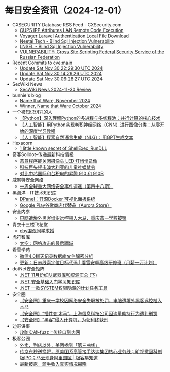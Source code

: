 # 每日安全资讯（2024-12-01）

- CXSECURITY Database RSS Feed - CXSecurity.com
  - [CUPS IPP Attributes LAN Remote Code Execution](https://cxsecurity.com/issue/WLB-2024110051)
  - [Voyager Laravel Authentication Local File Download](https://cxsecurity.com/issue/WLB-2024110050)
  - [Neetai Tech - Blind Sql Injection Vulnerability](https://cxsecurity.com/issue/WLB-2024110049)
  - [LNSEL - Blind Sql Injection Vulnerability](https://cxsecurity.com/issue/WLB-2024110048)
  - [VULNERABILITY: Cross Site Scripting Federal Security Service of the Russian Federation](https://cxsecurity.com/issue/WLB-2024110047)
- Recent Commits to cve:main
  - [Update Sat Nov 30 22:29:30 UTC 2024](https://github.com/trickest/cve/commit/a6097b1cab42f286e94315ab6f74189eb0dc0d9d)
  - [Update Sat Nov 30 14:29:26 UTC 2024](https://github.com/trickest/cve/commit/65bfb6fcfc9a442c5a6de0553fede273ec0dd6ae)
  - [Update Sat Nov 30 06:28:27 UTC 2024](https://github.com/trickest/cve/commit/8f067b4f869c7089f14d745d39038e3797bf1807)
- SecWiki News
  - [SecWiki News 2024-11-30 Review](http://www.sec-wiki.com/?2024-11-30)
- bunnie's blog
  - [Name that Ware, November 2024](https://www.bunniestudios.com/blog/2024/name-that-ware-november-2024/)
  - [Winner, Name that Ware October 2024](https://www.bunniestudios.com/blog/2024/winner-name-that-ware-october-2024/)
- 一个被知识诅咒的人
  - [【Python】深入理解Python的多进程与多线程池：并行计算的核心技术](https://blog.csdn.net/nokiaguy/article/details/144153786)
  - [【人工智能】用Python实现卷积神经网络（CNN）进行图像分类：从零开始的深度学习教程](https://blog.csdn.net/nokiaguy/article/details/144153759)
  - [【人工智能】探索自然语言生成（NLG）：用GPT生成文本](https://blog.csdn.net/nokiaguy/article/details/144153717)
- Hexacorn
  - [1 little known secret of ShellExec_RunDLL](https://www.hexacorn.com/blog/2024/11/30/1-little-known-secret-of-shellexec_rundll/)
- 奇客Solidot–传递最新科技情报
  - [恶意程序能关闭摄像头 LED 灯悄悄录像](https://www.solidot.org/story?sid=79921)
  - [科技巨头抨击澳大利亚的儿童社媒禁令](https://www.solidot.org/story?sid=79920)
  - [对比中芯国际和台积电的昇腾 910 和 910B](https://www.solidot.org/story?sid=79919)
- 威努特安全网络
  - [一周全球重大网络安全事件速递（第四十八期）](https://mp.weixin.qq.com/s?__biz=MzAwNTgyODU3NQ==&mid=2651129340&idx=1&sn=0478c74ef5bc9ce2bb92fa193ad60d2d&chksm=80e71f4cb790965ae32f229e9b31a75eb91baccdf833b388ec07f54dffdb01bbbb43722f90e8&scene=58&subscene=0#rd)
- 黑海洋 - IT技术知识库
  - [DPanel：开源Docker 可视化面板系统](https://www.upx8.com/4490)
  - [Google Play谷歌商店代替品（Aurora Store）](https://www.upx8.com/4488)
- 安全内参
  - [电脑遭境外黑客组织远控植入木马，重庆市一学校被罚](https://mp.weixin.qq.com/s?__biz=MzI4NDY2MDMwMw==&mid=2247513188&idx=1&sn=95866e13f9f593d7552035d867d5db75&chksm=ebfaf344dc8d7a52fe027852ee37f604705b3f3856a95b3cf33a579cb9422ab4ce15f6b4f813&scene=58&subscene=0#rd)
- 青衣十三楼飞花堂
  - [cby围观同学求婚](https://mp.weixin.qq.com/s?__biz=MzUzMjQyMDE3Ng==&mid=2247487758&idx=1&sn=982ca71dd0242d09a5ed9effb713cb7b&chksm=fab2d231cdc55b272c7a13ced462c00ed4130726b2c76730765c49c778e0a6d88f252b9db043&scene=58&subscene=0#rd)
- 虎符智库
  - [太空：网络攻击的最后疆域](https://mp.weixin.qq.com/s?__biz=MzIwNjYwMTMyNQ==&mid=2247492839&idx=1&sn=49498d20229d6ad154180306e4f0ddeb&chksm=971d89e5a06a00f3cbd342ee525e496c2e071fe49419369e1e01e45041fd74330eb2b247d358&scene=58&subscene=0#rd)
- 看雪学苑
  - [微信4.0聊天记录数据库文件解密分析](https://mp.weixin.qq.com/s?__biz=MjM5NTc2MDYxMw==&mid=2458584587&idx=1&sn=bd672102f10e062f90cd9276a1d2ca2f&chksm=b18c368186fbbf971c94b8c1ff5aa3460e81079ace27c66b897bb8b03ab4f35a74c45888ba97&scene=58&subscene=0#rd)
  - [更新：日志线索定位目标代码 | 看雪安卓高级研修班（月薪一万计划）](https://mp.weixin.qq.com/s?__biz=MjM5NTc2MDYxMw==&mid=2458584587&idx=2&sn=7a87f462205e0908343d902c9af40691&chksm=b18c368186fbbf97e3c85448a0685166136a458b986a6e319cbac056759c3f992401c0613049&scene=58&subscene=0#rd)
- dotNet安全矩阵
  - [.NET 11月份红队武器库和资源汇总 (下)](https://mp.weixin.qq.com/s?__biz=MzUyOTc3NTQ5MA==&mid=2247497130&idx=1&sn=fd4c1c6b845fc3e936f43f0b86458067&chksm=fa595b47cd2ed2515cb285a9cb6c65e3834776f81ce5df8f72cfaf89ef74f5b4cbcaf97f76c3&scene=58&subscene=0#rd)
  - [.NET 安全基础入门学习知识库](https://mp.weixin.qq.com/s?__biz=MzUyOTc3NTQ5MA==&mid=2247497130&idx=2&sn=ac0457105208cd3910dd65039e85bd0b&chksm=fa595b47cd2ed25131c2987099c8276052f9d253f4df4175d0ed3d296863d5d1b01970fa5a5c&scene=58&subscene=0#rd)
  - [.NET 一款SYSTEM权限隐藏的计划任务工具](https://mp.weixin.qq.com/s?__biz=MzUyOTc3NTQ5MA==&mid=2247497130&idx=3&sn=8852eeb61f7cef4c9190e00c97b4be46&chksm=fa595b47cd2ed2515baa91e0dd69dc2b01be5214d18af85ae2f92090d12291e525566f6fb13a&scene=58&subscene=0#rd)
- 安全圈
  - [【安全圈】重庆一学校因网络安全失职被处罚，电脑遭境外黑客远控植入木马](https://mp.weixin.qq.com/s?__biz=MzIzMzE4NDU1OQ==&mid=2652066343&idx=1&sn=dac289849aa3002172d66bc0a7027e09&chksm=f36e7e67c419f77115e2d03eebe74269c0901a6b592e9a48632f710add5a2fd5b00f18c9d650&scene=58&subscene=0#rd)
  - [【安全圈】“插件变‘木马’，上海信息科技公司因流量劫持行为遭判刑罚](https://mp.weixin.qq.com/s?__biz=MzIzMzE4NDU1OQ==&mid=2652066343&idx=2&sn=efea10af979662c9eb148230f5e61f53&chksm=f36e7e67c419f77143df1c377f63053e20bb0dc3db7f662fb34459d9eea171c30e9820f084a3&scene=58&subscene=0#rd)
  - [【安全圈】“黑客”侵入计算机，为获利终获刑](https://mp.weixin.qq.com/s?__biz=MzIzMzE4NDU1OQ==&mid=2652066343&idx=3&sn=019baa0ef97c0636f6d9165d1a1443bc&chksm=f36e7e67c419f7714d9c6afd761635e221a58d38af62291b0af8636674fa507b1436a232b379&scene=58&subscene=0#rd)
- 迪哥讲事
  - [攻防实战-fuzz上传接口到内网](https://mp.weixin.qq.com/s?__biz=MzIzMTIzNTM0MA==&mid=2247496445&idx=1&sn=5dada7b97b53d2949eda0c804ef64b96&chksm=e8a5f89edfd2718828d52c74571359a10b3b4a74044ff194b39cec0e541ed79844fe69002fed&scene=58&subscene=0#rd)
- 极客公园
  - [外卖、到店以外，美团找到「第三曲线」](https://mp.weixin.qq.com/s?__biz=MTMwNDMwODQ0MQ==&mid=2653066307&idx=1&sn=864fd9489abdd95635019caa069d39e5&chksm=7e57e9f5492060e385879a378619a464c9c818a6d68e31c3fe9fc5cd12227145c84cae400d45&scene=58&subscene=0#rd)
  - [传京东秒送换将，原美团系高管接手达达集团核心业务线；旷视撤回科创板IPO；马云现身阿里园区 | 极客早知道](https://mp.weixin.qq.com/s?__biz=MTMwNDMwODQ0MQ==&mid=2653066285&idx=1&sn=c776b90fd5e670731892e6395404f97f&chksm=7e57e99b4920608d6a6401c056ab402c9baedb0bd1dcb6af18a7b298943eb82c53d6e38e6c1b&scene=58&subscene=0#rd)
  - [最新披露，骑手收入真实情况揭晓](https://mp.weixin.qq.com/s?__biz=MTMwNDMwODQ0MQ==&mid=2653066285&idx=2&sn=50e992891ed446059a7419f09ada5145&chksm=7e57e99b4920608dbdb9b76ab0f0b46358dde8642a1513f503eefce2a8f0c6d52e6a4f8c075d&scene=58&subscene=0#rd)
